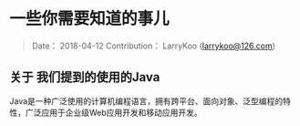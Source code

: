 # 一些你需要知道的事儿

> Date： 2018-04-12
> Contribution： LarryKoo (larrykoo@126.com)

## 关于 我们提到的使用的Java

Java是一种广泛使用的计算机编程语言，拥有跨平台、面向对象、泛型编程的特性，广泛应用于企业级Web应用开发和移动应用开发。

